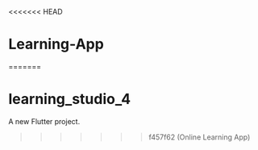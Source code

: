 <<<<<<< HEAD
# Learning-App
=======
# learning_studio_4

A new Flutter project.
>>>>>>> f457f62 (Online Learning App)
